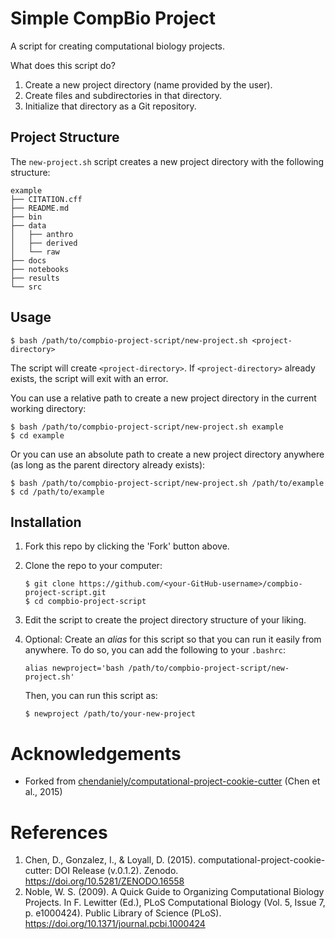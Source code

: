 Simple CompBio Project
======================

A script for creating computational biology projects.

What does this script do?

1. Create a new project directory (name provided by the user).
1. Create files and subdirectories in that directory.
1. Initialize that directory as a Git repository.

Project Structure
-----------------

The `new-project.sh` script creates a new project directory with the following
structure:

    example
    ├── CITATION.cff
    ├── README.md
    ├── bin
    ├── data
    │   ├── anthro
    │   ├── derived
    │   └── raw
    ├── docs
    ├── notebooks
    ├── results
    └── src

Usage
-----

```
$ bash /path/to/compbio-project-script/new-project.sh <project-directory>
```

The script will create `<project-directory>`. If `<project-directory>` already
exists, the script will exit with an error.

You can use a relative path to create a new project directory in the current working directory:

```
$ bash /path/to/compbio-project-script/new-project.sh example
$ cd example
```

Or you can use an absolute path to create a new project directory anywhere (as long as the parent directory already exists):

```
$ bash /path/to/compbio-project-script/new-project.sh /path/to/example
$ cd /path/to/example
```

Installation
------------

1. Fork this repo by clicking the 'Fork' button above.
1. Clone the repo to your computer:
    ```
    $ git clone https://github.com/<your-GitHub-username>/compbio-project-script.git
    $ cd compbio-project-script
    ```
1. Edit the script to create the project directory structure of your liking.
1. Optional: Create an *alias* for this script so that you can run it easily
   from anywhere. To do so, you can add the following to your `.bashrc`:

    ```
    alias newproject='bash /path/to/compbio-project-script/new-project.sh'
    ```

    Then, you can run this script as:

    ```
    $ newproject /path/to/your-new-project
    ```


Acknowledgements
================

- Forked from [chendaniely/computational-project-cookie-cutter][730938c] (Chen et al., 2015)


References
==========

1. Chen, D., Gonzalez, I., & Loyall, D. (2015).
   computational-project-cookie-cutter: DOI Release (v.0.1.2). Zenodo.
   https://doi.org/10.5281/ZENODO.16558
1. Noble, W. S. (2009). A Quick Guide to Organizing Computational Biology
   Projects. In F. Lewitter (Ed.), PLoS Computational Biology (Vol. 5, Issue 7,
   p. e1000424). Public Library of Science (PLoS).
   https://doi.org/10.1371/journal.pcbi.1000424


[730938c]: https://github.com/chendaniely/computational-project-cookie-cutter/tree/730938cb29a4e00c36083e242e5dd5be55b3e024

<!-- END -->
